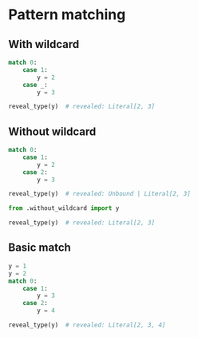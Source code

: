 # Pattern matching

## With wildcard

```py
match 0:
    case 1:
        y = 2
    case _:
        y = 3

reveal_type(y)  # revealed: Literal[2, 3]
```

## Without wildcard

```py path=package/without_wildcard.py
match 0:
    case 1:
        y = 2
    case 2:
        y = 3

reveal_type(y)  # revealed: Unbound | Literal[2, 3]
```

```py path=package/public.py
from .without_wildcard import y

reveal_type(y)  # revealed: Literal[2, 3]
```

## Basic match

```py
y = 1
y = 2
match 0:
    case 1:
        y = 3
    case 2:
        y = 4

reveal_type(y)  # revealed: Literal[2, 3, 4]
```
